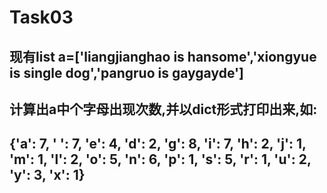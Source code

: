 # Task03
## 现有list a=['liangjianghao is hansome','xiongyue is single dog','pangruo is gaygayde']  

## 计算出a中个字母出现次数,并以dict形式打印出来,如:  

## {'a': 7, ' ': 7, 'e': 4, 'd': 2, 'g': 8, 'i': 7, 'h': 2, 'j': 1, 'm': 1, 'l': 2, 'o': 5, 'n': 6, 'p': 1, 's': 5, 'r': 1, 'u': 2, 'y': 3, 'x': 1}

